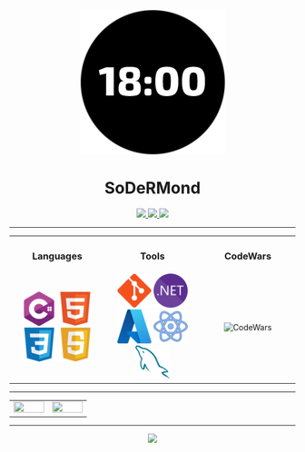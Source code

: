<div align="center">
	<img src="src/images/sodermond.png" />
	<h1>SoDeRMond</h1>
</div>

<div align="center">
	<a target="blank" href="https://github.com/SoDeRMond">
		<img src="https://img.shields.io/badge/github-%2324292e.svg?&style=for-the-badge&logo=github&logoColor=white">
	</a>
	<a target="blank" href="https://stackoverflow.com/users/21290440">
		<img src="https://img.shields.io/badge/stackoverflow-%2324292e.svg?&style=for-the-badge&logo=stackoverflow&logoColor=white">
	</a>
	<a target="blank" href="https://codewars.com/users/SoDeRMond">
		<img src="https://img.shields.io/badge/codewars-%2324292e.svg?&style=for-the-badge&logo=codewars&logoColor=white">
	</a>
</div>

***

<table>
	<tr>
		<td style="width:33%; text-align:center">
			<h3>Languages</h3>
		</td>
		<td style="width:33%; text-align:center">
			<h3>Tools</h3>
		</td>
		<td style="width:33%; text-align:center">
			<h3>CodeWars</h3>
		</td>
	</tr>
	<tr height="120">
		<td style="width:33%; text-align:center">
			<img src="src/images/languages/csharp.png" title="C#" width="60" height="60" />
			<img src="src/images/languages/html.png" title="HTML" width="60" height="60" />
			<img src="src/images/languages/css.png" title="CSS" width="60" height="60" />
			<img src="src/images/languages/js.png" title="JS" width="60" height="60" />
		</td>
		<td style="width:33%; text-align:center">
			<img src="src/images/tools/git.png" title="Git" width="60" height="60" />
			<img src="src/images/tools/dotnet.png" title=".NET" width="60" height="60" />
			<img src="src/images/tools/azure.png" title="Azure" width="60" height="60" />
			<img src="src/images/tools/react.png" title="React" width="60" height="60" />
			<img src="src/images/tools/mysql.png" title="MySQL" width="60" height="60" />
		</td>
		<td style="width:33%; text-align:center">
			<img src="https://www.codewars.com/users/SoDeRMond/badges/large" title="CodeWars" height="60" />
		</td>
	</tr>
</table>

***

<table>
	<tr>
		<td style="width:25%; text-align:center">
			<img src="https://github-readme-stats.vercel.app/api?username=SoDeRMond&include_all_commits=true&theme=dracula&border_color=C0C0C0&show_icons=true" width="100%" height="100%" />
		</td>
		<td style="width:25%; text-align:center; vertical-align:top">
			<img src="https://github-readme-stats.vercel.app/api/top-langs?username=SoDeRMond&layout=compact&theme=dracula&border_color=C0C0C0&show_icons=true" width="100%" height="100%" />
		</td>
	</tr>
</table>

***

<div align="center">
	<img src="https://komarev.com/ghpvc/?username=SoDeRMond&style=for-the-badge" />
</div>